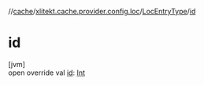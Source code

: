 //[cache](../../../index.md)/[xlitekt.cache.provider.config.loc](../index.md)/[LocEntryType](index.md)/[id](id.md)

# id

[jvm]\
open override val [id](id.md): [Int](https://kotlinlang.org/api/latest/jvm/stdlib/kotlin/-int/index.html)
